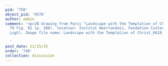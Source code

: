 ```yaml
---
pid: '750'
object_pid: '9570'
author: admin
comment: '<p>JB drawing from Paris "Landscape with the Temptation of Christ." Ertz
  79 Fig. 92 (p. 100). location: Institut Neerlandais, Fondation Custodia (Coll. F.
  Lugt). Image file name: Landscape with the Temptation of Christ_6618_Fondation Custodia</p>

  '
post_date: 11/15/15
order: '749'
collection: discussion
---
```

